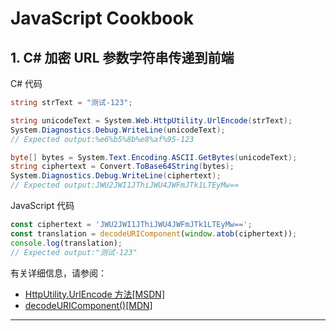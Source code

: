 # JavaScript Cookbook

## 1. C# 加密 URL 参数字符串传递到前端

C# 代码

```csharp
string strText = "测试-123";

string unicodeText = System.Web.HttpUtility.UrlEncode(strText);
System.Diagnostics.Debug.WriteLine(unicodeText);
// Expected output:%e6%b5%8b%e8%af%95-123

byte[] bytes = System.Text.Encoding.ASCII.GetBytes(unicodeText);
string ciphertext = Convert.ToBase64String(bytes);
System.Diagnostics.Debug.WriteLine(ciphertext);
// Expected output:JWU2JWI1JThiJWU4JWFmJTk1LTEyMw==
```



JavaScript 代码

```javascript
const ciphertext = 'JWU2JWI1JThiJWU4JWFmJTk1LTEyMw==';
const translation = decodeURIComponent(window.atob(ciphertext));
console.log(translation);
// Expected output:"测试-123"
```



有关详细信息，请参阅：

- [HttpUtility.UrlEncode 方法[MSDN]](https://learn.microsoft.com/zh-cn/dotnet/api/system.web.httputility.urlencode)
- [decodeURIComponent()[MDN]](https://developer.mozilla.org/zh-CN/docs/Web/JavaScript/Reference/Global_Objects/decodeURIComponent)

---

